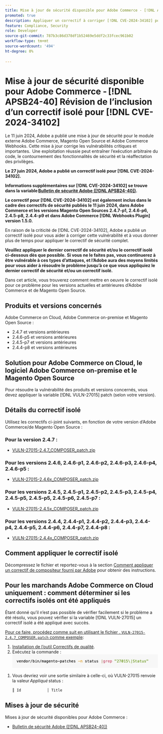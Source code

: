 ```yaml
---
title: Mise à jour de sécurité disponible pour Adobe Commerce - [!DNL APSB24-40] Révision de l’inclusion d’un correctif isolé pour [!DNL CVE-2024-34102]
promoted: true
description: Appliquer un correctif à corriger [!DNL CVE-2024-34102] pour Adobe Commerce 2.4.4-p8, 2.4.5-p7, 2.4.6-p5, 2.4.7 et versions antérieures.
feature: Compliance, Security
role: Developer
source-git-commit: 787b3c86d378df1b52469e5ddf2c33fcec961b02
workflow-type: tm+mt
source-wordcount: '494'
ht-degree: 0%

---
```


# Mise à jour de sécurité disponible pour Adobe Commerce - [!DNL APSB24-40] Révision de l’inclusion d’un correctif isolé pour [!DNL CVE-2024-34102]

Le 11 juin 2024, Adobe a publié une mise à jour de sécurité pour le module externe Adobe Commerce, Magento Open Source et Adobe Commerce Webhooks. Cette mise à jour corrige les vulnérabilités critiques et importantes.  Une exploitation réussie peut entraîner l’exécution arbitraire du code, le contournement des fonctionnalités de sécurité et la réaffectation des privilèges.

**Le 27 juin 2024, Adobe a publié un correctif isolé pour [!DNL CVE-2024-34102].**

**Informations supplémentaires sur [!DNL CVE-2024-34102] se trouve dans la variable [Bulletin de sécurité Adobe ([!DNL APSB24-40])](https://helpx.adobe.com/security/products/magento/apsb24-40.html).**

**Le correctif pour [!DNL CVE-2024-34102] est également inclus dans le cadre des correctifs de sécurité publiés le 11 juin 2024, dans Adobe Commerce et les versions Magento Open Sources 2.4.7-p1, 2.4.6-p6, 2.4.5-p8, 2.4.4-p9 et dans Adobe Commerce [!DNL Webhooks Plugin] version 1.5.0.**

En raison de la criticité de [!DNL CVE-2024-34102], Adobe a publié un correctif isolé pour vous aider à corriger cette vulnérabilité et à vous donner plus de temps pour appliquer le correctif de sécurité complet.

**Veuillez appliquer le dernier correctif de sécurité et/ou le correctif isolé ci-dessous dès que possible.**
**Si vous ne le faites pas, vous continuerez à être vulnérable à ces types d’attaques, et l’Adobe aura des moyens limités pour vous aider à résoudre le problème jusqu’à ce que vous appliquiez le dernier correctif de sécurité et/ou un correctif isolé.**<br>

Dans cet article, vous trouverez comment mettre en oeuvre le correctif isolé pour ce problème pour les versions actuelles et antérieures d’Adobe Commerce et de Magento Open Source.

## Produits et versions concernés

Adobe Commerce on Cloud, Adobe Commerce on-premise et Magento Open Source :

* 2.4.7 et versions antérieures
* 2.4.6-p5 et versions antérieures
* 2.4.5-p7 et versions antérieures
* 2.4.4-p8 et versions antérieures

## Solution pour Adobe Commerce on Cloud, le logiciel Adobe Commerce on-premise et le Magento Open Source

Pour résoudre la vulnérabilité des produits et versions concernés, vous devez appliquer la variable [!DNL VULN-27015] patch (selon votre version).

## Détails du correctif isolé

Utilisez les correctifs ci-joint suivants, en fonction de votre version d’Adobe Commerce/de Magento Open Source :

### Pour la version 2.4.7 :

* [VULN-27015-2.4.7_COMPOSER_patch.zip](assets/VULN-27015-2.4.7_COMPOSER_patch.zip)

### Pour les versions 2.4.6, 2.4.6-p1, 2.4.6-p2, 2.4.6-p3, 2.4.6-p4, 2.4.6-p5 :

* [VULN-27015-2.4.6x_COMPOSER_patch.zip](assets/VULN-27015-2.4.6x_COMPOSER_patch.zip)

### Pour les versions 2.4.5, 2.4.5-p1, 2.4.5-p2, 2.4.5-p3, 2.4.5-p4, 2.4.5-p5, 2.4.5-p5, 2.4.5-p6, 2.4.5-p7 :

* [VULN-27015-2.4.5x_COMPOSER_patch.zip](assets/VULN-27015-2.4.5x_COMPOSER_patch.zip)

### Pour les versions 2.4.4, 2.4.4-p1, 2.4.4-p2, 2.4.4-p3, 2.4.4-p4, 2.4.4-p5, 2.4.4-p6, 2.4.4-p7, 2.4.4-p8 :

* [VULN-27015-2.4.4x_COMPOSER_patch.zip](assets/VULN-27015-2.4.4x_COMPOSER_patch.zip)


## Comment appliquer le correctif isolé

Décompressez le fichier et reportez-vous à la section [Comment appliquer un correctif de compositeur fourni par Adobe](https://experienceleague.adobe.com/docs/commerce-knowledge-base/kb/how-to/how-to-apply-a-composer-patch-provided-by-magento.html) pour obtenir des instructions.

## Pour les marchands Adobe Commerce on Cloud uniquement : comment déterminer si les correctifs isolés ont été appliqués

Étant donné qu’il n’est pas possible de vérifier facilement si le problème a été résolu, vous pouvez vérifier si la variable [!DNL VULN-27015] un correctif isolé a été appliqué avec succès.

<u>Pour ce faire, procédez comme suit en utilisant le fichier . `VULN-27015-2.4.7_COMPOSER.patch` comme exemple</u>:

1. [Installation de l’outil Correctifs de qualité](https://experienceleague.adobe.com/docs/commerce-operations/tools/quality-patches-tool/usage.html).
1. Exécutez la commande :<br>
   ![cve-2024-34102-tell-if-patch-applied-code](assets/cve-2024-34102-tell-if-patch-applied-code.png)

<!--
    ```bash
    vendor/bin/magento-patches -n status |grep "27015\|Status"
    ```
-->

1. Vous devriez voir une sortie similaire à celle-ci, où VULN-27015 renvoie la valeur *Appliqué* status :

   ```bash
   ║ Id            │ Title                                                        │ Category        │ Origin                 │ Status      │ Details                                          ║ ║ N/A           │ ../m2-hotfixes/VULN-27015-2.4.7_COMPOSER_patch.patch      │ Other           │ Local                  │ Applied     │ Patch type: Custom                                
   ```

## Mises à jour de sécurité

Mises à jour de sécurité disponibles pour Adobe Commerce :

* [Bulletin de sécurité Adobe ([!DNL APSB24-40])](https://helpx.adobe.com/security/products/magento/apsb24-40.html)

